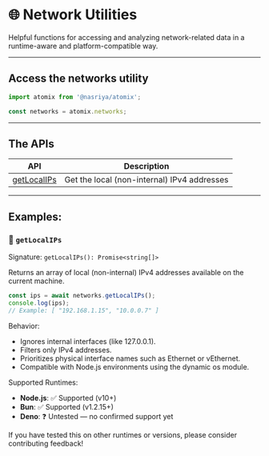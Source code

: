 # 🌐 Network Utilities
Helpful functions for accessing and analyzing network-related data in a runtime-aware and platform-compatible way.

---
## Access the networks utility
```ts
import atomix from '@nasriya/atomix';

const networks = atomix.networks;
```

---
## The APIs
| API                          | Description                                 |
| ---------------------------- | ------------------------------------------- |
| [getLocalIPs](#-getlocalips) | Get the local (non-internal) IPv4 addresses |

---
## Examples:

### 📡 `getLocalIPs`
Signature: `getLocalIPs(): Promise<string[]>`

Returns an array of local (non-internal) IPv4 addresses available on the current machine.

```ts
const ips = await networks.getLocalIPs();
console.log(ips);
// Example: [ "192.168.1.15", "10.0.0.7" ]
```

Behavior:
- Ignores internal interfaces (like 127.0.0.1).
- Filters only IPv4 addresses.
- Prioritizes physical interface names such as Ethernet or vEthernet.
- Compatible with Node.js environments using the dynamic os module.

Supported Runtimes:
- **Node.js**:  ✅ Supported (v10+)
- **Bun**:      ✅ Supported (v1.2.15+)
- **Deno**:     ❓ Untested — no confirmed support yet

If you have tested this on other runtimes or versions, please consider contributing feedback!